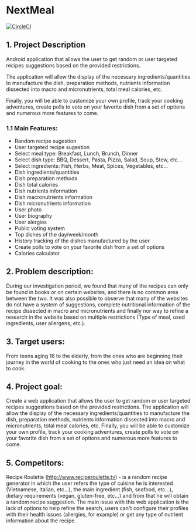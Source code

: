 # NextMeal

[![CircleCI](https://circleci.com/gh/aanciaes/NextMeal/tree/master.svg?style=svg&circle-token=7d0ff97b08031d42cbadf3a97b6e7702aa65f8a5)](https://circleci.com/gh/aanciaes/NextMeal/tree/master)

## 1. Project Description
Android application that allows the user to get random or user targeted recipes suggestions based on the provided restrictions. 

The application will allow the display of the necessary ingredients/quantities to manufacture the dish, preparation methods, nutrients information dissected into macro and micronutrients, total meal calories, etc. 

Finally, you will be able to customize your own profile, track your cooking adventures, create polls to vote on your favorite dish from a set of options and numerous more features to come.

### 1.1 Main Features:
* Random recipe sugestion
* User targeted recipe sugestion
* Select meal type: Breakfast, Lunch, Brunch, Dinner
* Select dish type: BBQ, Dessert, Pasta, Pizza, Salad, Soup, Stew, etc...
* Select ingredients: Fish, Herbs, Meat, Spices, Vegetables, etc...
* Dish ingredients/quantities
* Dish preparation methods
* Dish total calories
* Dish nutrients information
* Dish macronutrients information
* Dish micronutrients information
* User photo
* User biography
* User alergies
* Public voting system
* Top dishes of the day/week/month
* History tracking of the dishes manufactured by the user
* Create polls to vote on your favorite dish from a set of options
* Calories calculator



## 2. Problem description:
During our investigation period, we found that many of the recipes can only be found in books or on certain websites, and there is no common area between the two. It was also possible to observe that many of the websites do not have a system of suggestions, complete nutritional information of the recipe dissected in macro and micronutrients and finally nor way to refine a research in the website based on multiple restrictions (Type of meal, used ingredients, user allergens, etc.).


## 3. Target users:
From teens aging 16 to the elderly, from the ones who are beginning their journey in the world of cooking to the ones who just need an idea on what to cook.

## 4. Project goal:
Create a web application that allows the user to get random or user targeted recipes suggestions based on the provided restrictions. The application will allow the display of the necessary ingredients/quantities to manufacture the dish, preparation methods, nutrients information dissected into macro and micronutrients, total meal calories, etc. Finally, you will be able to customize your own profile, track your cooking adventures, create polls to vote on your favorite dish from a set of options and numerous more features to come.

## 5. Competitors:
Recipe Roulette (http://www.reciperoulette.tv) - is a random recipe generator in which the user refers the type of cuisine he is interested (Vietnamese, Italian, etc...), the main ingredient (fish, seafood, etc...), dietary requirements (vegan, gluten-free, etc...) and from that he will obtain a random recipe suggestion. The main issue with this web application is the lack of options to help refine the search, users can't configure their profiles with their health issues (allergies, for example) or get any type of nutrient information about the recipe.